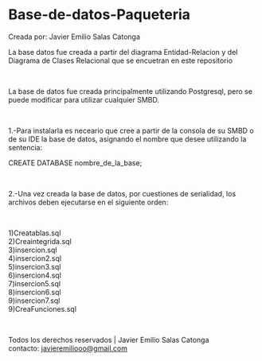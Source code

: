 # Base-de-datos-Paqueteria
Creada por: Javier Emilio Salas Catonga

La base datos fue creada a partir del diagrama Entidad-Relacion y del Diagrama de Clases Relacional que se encuetran en este repositorio

<br>

La base de datos fue creada principalmente utilizando Postgresql, pero se puede modificar para utilizar cualquier SMBD.

<br>


1.-Para instalarla es neceario que cree a partir de la consola de su SMBD o de su IDE la base de datos, asignando el nombre que desee utilizando la sentencia:  

CREATE DATABASE nombre_de_la_base;


<br>

2.-Una vez creada la base de datos, por cuestiones de serialidad, los archivos deben ejecutarse en el siguiente orden:

<br>

1)Creatablas.sql  
2)Creaintegrida.sql  
3)insercion.sql  
4)insercion2.sql  
5)insercion3.sql  
6)insercion4.sql  
7)insercion5.sql  
8)insercion6.sql  
9)insercion7.sql  
9)CreaFunciones.sql

<br>

Todos los derechos reservados | Javier Emilio Salas Catonga  
contacto: javieremiliooo@gmail.com
